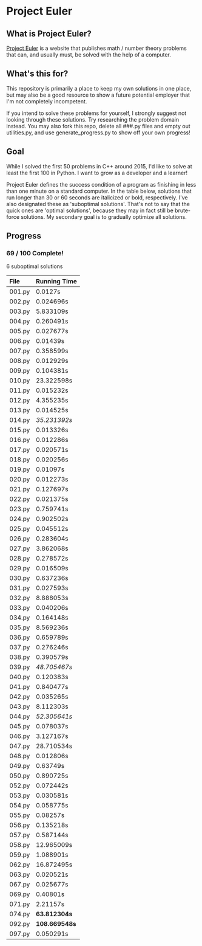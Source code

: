 # Project Euler

## What is Project Euler?
[Project Euler](https://projecteuler.net) is a website that publishes math / number theory problems that can, and usually must, be solved with the 
help of a computer.

## What's this for?
This repository is primarily a place to keep my own solutions in one place, but may also be a good resource to show a 
future potential employer that I'm not completely incompetent.

If you intend to solve these problems for yourself, I strongly suggest not looking through these solutions. Try 
researching the problem domain instead. You may also fork this repo, delete all ###.py files and empty out utilities.py,
and use generate_progress.py to show off your own progress!

## Goal
While I solved the first 50 problems in C++ around 2015, I'd like to solve at least the first 100 in Python. I want to 
grow as a developer and a learner!

Project Euler defines the success condition of a program as finishing in less than one minute on a standard computer. In
the table below, solutions that run longer than 30 or 60 seconds are italicized or bold, respectively. I've also
designated these as 'suboptimal solutions'. That's not to say that the quick ones are 'optimal solutions', because they
may in fact still be brute-force solutions. My secondary goal is to gradually optimize all solutions.

## Progress
### 69 / 100 Complete!

6 suboptimal solutions

| File   | Running Time |
| :----- | :----------- |
| 001.py | 0.0127s |
| 002.py | 0.024696s |
| 003.py | 5.833109s |
| 004.py | 0.260491s |
| 005.py | 0.027677s |
| 006.py | 0.01439s |
| 007.py | 0.358599s |
| 008.py | 0.012929s |
| 009.py | 0.104381s |
| 010.py | 23.322598s |
| 011.py | 0.015232s |
| 012.py | 4.355235s |
| 013.py | 0.014525s |
| 014.py | *35.231392s* |
| 015.py | 0.013326s |
| 016.py | 0.012286s |
| 017.py | 0.020571s |
| 018.py | 0.020256s |
| 019.py | 0.01097s |
| 020.py | 0.012273s |
| 021.py | 0.127697s |
| 022.py | 0.021375s |
| 023.py | 0.759741s |
| 024.py | 0.902502s |
| 025.py | 0.045512s |
| 026.py | 0.283604s |
| 027.py | 3.862068s |
| 028.py | 0.278572s |
| 029.py | 0.016509s |
| 030.py | 0.637236s |
| 031.py | 0.027593s |
| 032.py | 8.888053s |
| 033.py | 0.040206s |
| 034.py | 0.164148s |
| 035.py | 8.569236s |
| 036.py | 0.659789s |
| 037.py | 0.276246s |
| 038.py | 0.390579s |
| 039.py | *48.705467s* |
| 040.py | 0.120383s |
| 041.py | 0.840477s |
| 042.py | 0.035265s |
| 043.py | 8.112303s |
| 044.py | *52.305641s* |
| 045.py | 0.078037s |
| 046.py | 3.127167s |
| 047.py | 28.710534s |
| 048.py | 0.012806s |
| 049.py | 0.63749s |
| 050.py | 0.890725s |
| 052.py | 0.072442s |
| 053.py | 0.030581s |
| 054.py | 0.058775s |
| 055.py | 0.08257s |
| 056.py | 0.135218s |
| 057.py | 0.587144s |
| 058.py | 12.965009s |
| 059.py | 1.088901s |
| 062.py | 16.872495s |
| 063.py | 0.020521s |
| 067.py | 0.025677s |
| 069.py | 0.40801s |
| 071.py | 2.21157s |
| 074.py | **63.812304s** |
| 092.py | **108.669548s** |
| 097.py | 0.050291s |
